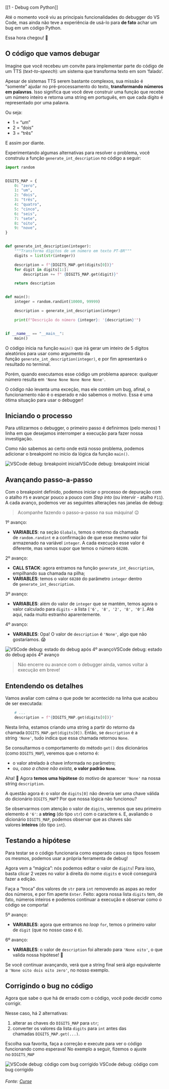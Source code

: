 [[1 - Debug com Python]]

Até o momento você viu as principais funcionalidades do debugger do VS Code, mas ainda não teve a experiência de usá-lo para **de fato** achar um bug em um código Python.

Essa hora chegou! 🤩

## O código que vamos debugar

Imagine que você recebeu um convite para implementar parte do código de um TTS (_text-to-speech_): um sistema que transforma texto em som ‘falado’.

Apesar de sistemas TTS serem bastante complexos, sua missão é “somente” ajudar no pré-processamento do texto, **transformando números em palavras**. Isso significa que você deve construir uma função que recebe um número inteiro e retorna uma string em português, em que cada dígito é representado por uma palavra.

Ou seja:

- 1 = “um”
- 2 = “dois”
- 3 = “três”

E assim por diante.

Experimentando algumas alternativas para resolver o problema, você construiu a função `generate_int_description` no código a seguir:

```python
import random


DIGITS_MAP = {
    0: "zero",
    1: "um",
    2: "dois",
    3: "três",
    4: "quatro",
    5: "cinco",
    6: "seis",
    7: "sete",
    8: "oito",
    9: "nove",
}


def generate_int_description(integer):
    """Transforma dígitos de um número em texto PT-BR"""
    digits = list(str(integer))

    description = f"{DIGITS_MAP.get(digits[0])}"
    for digit in digits[1:]:
        description += f" {DIGITS_MAP.get(digit)}"

    return description


def main():
    integer = random.randint(10000, 99999)

    description = generate_int_description(integer)

    print(f"Descrição do número {integer}: '{description}'")


if __name__ == "__main__":
    main()

```

O código inicia na função `main()` que irá gerar um inteiro de 5 dígitos aleatórios para usar como argumento da função `generate_int_description(integer)`, e por fim apresentará o resultado no terminal.

Porém, quando executamos esse código um problema aparece: qualquer número resulta em `'None None None None None'`.

O código não levanta uma exceção, mas ele contém um bug, afinal, o funcionamento não é o esperado e não sabemos o motivo. Essa é uma ótima situação para usar o debugger!

## Iniciando o processo

Para utilizarmos o debugger, o primeiro passo é definirmos (pelo menos) 1 linha em que desejamos interromper a execução para fazer nossa investigação.

Como não sabemos ao certo onde está nosso problema, podemos adicionar o breakpoint no início da lógica da função `main()`.

![VSCode debug: breakpoint inicial](https://content-assets.betrybe.com/prod/208bc3c8-7b9f-4311-aad8-ab7c7667bd93-VSCode%20debug:%20breakpoint%20inicial.png)VSCode debug: breakpoint inicial

## Avançando passo-a-passo

Com o breakpoint definido, podemos iniciar o processo de depuração com o atalho `F5` e avançar pouco a pouco com _Step into_ (ou intervir - atalho `F11`). A cada avanço, podemos ver as seguintes alterações nas janelas de debug:

> Acompanhe fazendo o passo-a-passo na sua máquina! 😉

1º avanço:

- **VARIABLES**: na seção `Globals`, temos o retorno da chamada de `random.randint` e a confirmação de que esse mesmo valor foi armazenado na variável `integer`. A cada execução esse valor é diferente, mas vamos supor que temos o número `68280`.

2º avanço:

- **CALL STACK**: agora entramos na função `generate_int_description`, empilhando sua chamada na pilha;
- **VARIABLES**: temos o valor `68280` do parâmetro `integer` dentro de `generate_int_description`.

3º avanço:

- **VARIABLES**: além do valor de `integer` que se mantém, temos agora o valor calculado para `digits` - a lista `['6', '8', '2', '8', '0']`. Até aqui, nada muito estranho aparentemente.

4º avanço:

- **VARIABLES**: Opa! O valor de `description` é `'None'`, algo que não gostaríamos. 😱

![VSCode debug: estado do debug após 4º avanço](https://content-assets.betrybe.com/prod/208bc3c8-7b9f-4311-aad8-ab7c7667bd93-VSCode%20debug:%20estado%20do%20debug%20ap%C3%B3s%204%C2%BA%20avan%C3%A7o.png)VSCode debug: estado do debug após 4º avanço

> Não encerre ou avance com o debugger ainda, vamos voltar à execução em breve!

## Entendendo os detalhes

Vamos avaliar com calma o que pode ter acontecido na linha que acabou de ser executada:

```python
    # ...
    description = f"{DIGITS_MAP.get(digits[0])}"
```

Nesta linha, estamos criando uma string a partir do retorno da chamada `DIGITS_MAP.get(digits[0])`. Então, se `description` é a string `'None'`, tudo indica que essa chamada retornou `None`.

Se consultarmos o comportamento do método `get()` dos dicionários (como `DIGITS_MAP`), veremos que o retorno é:

- o valor atrelado à chave informada no parâmetro;
- ou, _caso a chave não exista_, **o valor padrão `None`**.

Aha! 🎉 Agora **temos uma hipótese** do motivo de aparecer `'None'` na nossa string `description`.

A questão agora é: o valor de `digits[0]` não deveria ser uma chave válida do dicionário `DIGITS_MAP`? Por que nossa lógica não funcionou?

Se observarmos com atenção o valor de `digits`, veremos que seu primeiro elemento é `'6'`: a **string** (do tipo `str`) com o caractere `6`. E, avaliando o dicionário `DIGITS_MAP`, podemos observar que as chaves são valores **inteiros** (do tipo `int`).

## Testando a hipótese

Para testar se o código funcionaria como esperado casos os tipos fossem os mesmos, podemos usar a própria ferramenta de debug!

Agora vem a “mágica”: nós podemos editar o valor de `digits`! Para isso, basta clicar 2 vezes no valor à direita do nome `digits` e você conseguirá fazer a edição.

Faça a “troca” dos valores de `str` para `int` removendo as aspas ao redor dos números, e por fim aperte `Enter`. Feito: agora nossa lista `digits` tem, de fato, números inteiros e podemos continuar a execução e observar como o código se comporta!

5º avanço:

- **VARIABLES**: agora que entramos no _loop_ `for`, temos o primeiro valor de `digit` (que no nosso caso é `8`).

6º avanço:

- **VARIABLES**: o valor de `description` foi alterado para `'None oito'`, o que valida nossa hipótese! 🎉

Se você continuar avançando, verá que a string final será algo equivalente a `'None oito dois oito zero'`, no nosso exemplo.

## Corrigindo o bug no código

Agora que sabe o que há de errado com o código, você pode decidir como corrigir.

Nesse caso, há 2 alternativas:

1. alterar as chaves do `DIGITS_MAP` para `str`;
2. converter os valores da lista `digits` para `int` antes das chamadas `DIGITS_MAP.get(...)`.

Escolha sua favorita, faça a correção e execute para ver o código funcionando como esperava! No exemplo a seguir, fizemos o ajuste no `DIGITS_MAP`

![VSCode debug: código com bug corrigido](https://content-assets.betrybe.com/prod/208bc3c8-7b9f-4311-aad8-ab7c7667bd93-VSCode%20debug:%20c%C3%B3digo%20com%20bug%20corrigido.png)
VSCode debug: código com bug corrigido


###### Fonte: [Curse](https://app.betrybe.com/learn/course/5e938f69-6e32-43b3-9685-c936530fd326/module/3d93d491-e3ed-409f-bdb6-3a5dcd11f8d2/section/18498288-db33-45a4-9189-b7a282d99538/day/3afc9219-354a-42ac-826c-02b2375d3524/lesson/45e41c41-e872-4716-bbe0-7005fcbed72d)
